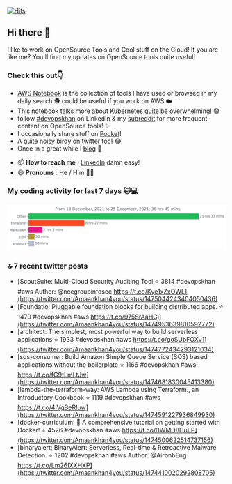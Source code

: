 [![Hits](https://hits.seeyoufarm.com/api/count/incr/badge.svg?url=https%3A%2F%2Fgithub.com%2Fakhan4u%2Fhit-counter&count_bg=%2379C83D&title_bg=%23555555&icon=&icon_color=%23E7E7E7&title=visits&edge_flat=false)](https://hits.seeyoufarm.com)

## Hi there 👋

I like to work on OpenSource Tools and Cool stuff on the Cloud! If you are like me? You'll find my updates on OpenSource tools quite useful!

### Check this out👇

* [AWS Notebook](https://histre.com/public/notebooks/dnllyanu/aws/) is the collection of tools I have used or browsed in my daily search 🕵️ could be useful if you work on AWS ☁️
* This notebook talks more about [Kubernetes](https://histre.com/public/notebooks/6uxdvo3y/kubernetes/) quite be overwhelming! 😅
* follow [#devopskhan](https://www.linkedin.com/feed/hashtag/devopskhan/) on LinkedIn & my [subreddit](https://www.reddit.com/r/devopskhan/) for more frequent content on OpenSource tools! ✨
* I occasionally share stuff on [Pocket](https://getpocket.com/@ej6g8d1dp2829A16a9Tf5d4T6bAMp3d8791rejDe86yem3bm4e14ex4fT4dluk29)!
* A quite noisy birdy on [twitter](https://twitter.com/Amaankhan4you) too! 😂
* Once in a great while I [blog](https://linuxparrot.com/) 😬


- 📫 **How to reach me** : [LinkedIn](https://www.linkedin.com/in/amaan-khan-linux-ninja) damn easy!
- 😄 **Pronouns** : He / Him 🤷‍♂️

### My coding activity for last 7 days 🐱💻

<img src="https://github.com/akhan4u/akhan4u/blob/main/images/stat.svg" alt="Amaan's Wakatime Activity!"/>

### 🔝 7 recent twitter posts
<!-- DEVDOJO:START -->
- [ScoutSuite: Multi-Cloud Security Auditing Tool
⭐️ 3814
#devopskhan #aws
Author: @nccgroupinfosec
https://t.co/Kye1xZxOWL](https://twitter.com/Amaankhan4you/status/1475044243404050436)
- [Foundatio: Pluggable foundation blocks for building distributed apps.
⭐️ 1470
#devopskhan #aws
https://t.co/975SrAaHGj](https://twitter.com/Amaankhan4you/status/1474953639810592772)
- [architect: The simplest, most powerful way to build serverless applications
⭐️ 1933
#devopskhan #aws
https://t.co/goSUbFOXv1](https://twitter.com/Amaankhan4you/status/1474772434293121034)
- [sqs-consumer: Build Amazon Simple Queue Service &lpar;SQS&rpar; based applications without the boilerplate
⭐️ 1166
#devopskhan #aws
https://t.co/fG9tLmLtJw](https://twitter.com/Amaankhan4you/status/1474681830045413380)
- [lambda-the-terraform-way: AWS Lambda using Terraform., an Introductory Cookbook
⭐️ 1119
#devopskhan #aws
https://t.co/4iVgBeRIuw](https://twitter.com/Amaankhan4you/status/1474591227936849930)
- [docker-curriculum: :dolphin: A comprehensive tutorial on getting started with Docker!
⭐️ 4526
#devopskhan #aws
https://t.co/l1WMD8HuFP](https://twitter.com/Amaankhan4you/status/1474500622514737156)
- [binaryalert: BinaryAlert: Serverless, Real-time &amp; Retroactive Malware Detection.
⭐️ 1202
#devopskhan #aws
Author: @AirbnbEng
https://t.co/Lm26IXXHXP](https://twitter.com/Amaankhan4you/status/1474410020292808705)
<!-- DEVDOJO:END -->

<!-- ![Amaan's GitHub stats](https://github-readme-stats.vercel.app/api?username=akhan4u&count_private=true&show_icons=true&hide=contribs) -->
